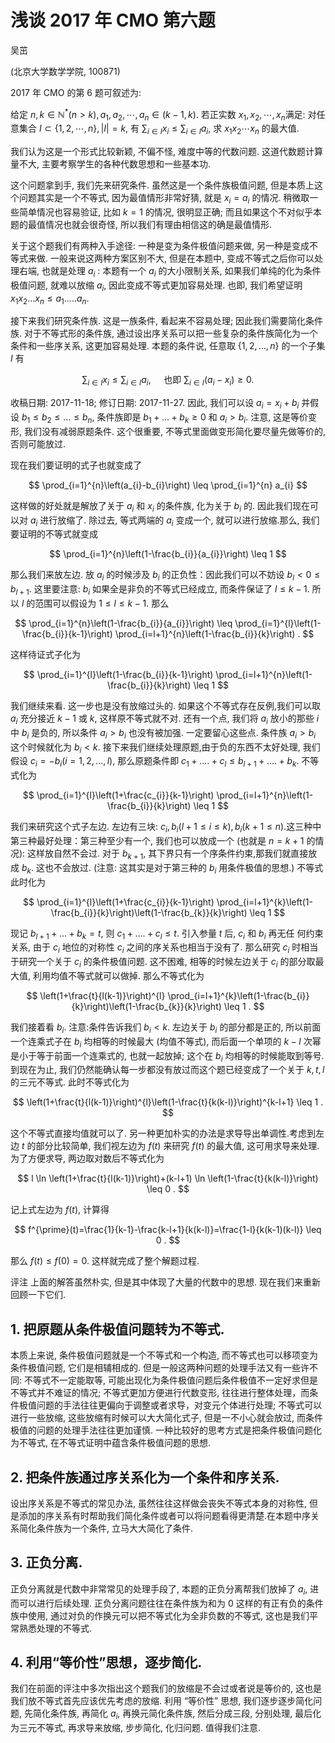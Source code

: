 # 浅谈 2017 年 CMO 第六题 

吴茁

(北京大学数学学院, 100871)

2017 年 CMO 的第 6 题可叙述为:

给定 $n, k \in \mathbb{N}^{*}(n>k), a_{1}, a_{2}, \cdots, a_{n} \in(k-1, k)$. 若正实数 $x_{1}, x_{2}, \cdots, x_{n}$满足: 对任意集合 $I \subset\{1,2, \cdots, n\},|I|=k$, 有 $\sum_{i \in I} x_{i} \leq \sum_{i \in I} a_{i}$, 求 $x_{1} x_{2} \cdots x_{n}$ 的最大值.

我们认为这是一个形式比较新颖, 不偏不怪, 难度中等的代数问题. 这道代数题计算量不大, 主要考察学生的各种代数思想和一些基本功.

这个问题拿到手, 我们先来研究条件. 虽然这是一个条件族极值问题, 但是本质上这个问题其实是一个不等式, 因为最值情形非常好猜, 就是 $x_{i}=a_{i}$ 的情况. 稍微取一些简单情况也容易验证, 比如 $k=1$ 的情况, 很明显正确; 而且如果这个不对似乎本题的最值情况也就会很奇怪, 所以我们有理由相信这的确是最值情形.

关于这个题我们有两种入手途径: 一种是变为条件极值问题来做, 另一种是变成不等式来做. 一般来说这两种方案区别不大, 但是在本题中, 变成不等式之后你可以处理右端, 也就是处理 $a_{i}$ : 本题有一个 $a_{i}$ 的大小限制关系, 如果我们单纯的化为条件极值问题, 就难以放缩 $a_{i}$, 因此变成不等式更加容易处理. 也即, 我们希望证明 $x_{1} x_{2} \ldots x_{n} \leq a_{1} \ldots . . a_{n}$.

接下来我们研究条件族. 这是一族条件, 看起来不容易处理; 因此我们需要简化条件族. 对于不等式形的条件族, 通过设出序关系可以把一些复杂的条件族简化为一个条件和一些序关系, 这更加容易处理. 本题的条件说, 任意取 $\{1,2, \ldots, n\}$ 的一个子集 $I$ 有

$$
\sum_{i \in I} x_{i} \leq \sum_{i \in I} a_{i}, \quad \text { 也即 } \sum_{i \in I}\left(a_{i}-x_{i}\right) \geq 0 \text {. }
$$

收稿日期: 2017-11-18; 修订日期: 2017-11-27.
因此, 我们可以设 $a_{i}=x_{i}+b_{i}$ 并假设 $b_{1} \leq b_{2} \leq \ldots \leq b_{n}$, 条件族即是 $b_{1}+\ldots+b_{k} \geq 0$ 和 $a_{i}>b_{i}$. 注意, 这是等价变形, 我们没有减弱原题条件. 这个很重要, 不等式里面做变形简化要尽量先做等价的, 否则可能放过.

现在我们要证明的式子也就变成了

$$
\prod_{i=1}^{n}\left(a_{i}-b_{i}\right) \leq \prod_{i=1}^{n} a_{i}
$$

这样做的好处就是解放了关于 $a_{i}$ 和 $x_{i}$ 的条件族, 化为关于 $b_{i}$ 的. 因此我们现在可以对 $a_{i}$ 进行放缩了. 除过去, 等式两端的 $a_{i}$ 变成一个, 就可以进行放缩.那么, 我们要证明的不等式就变成

$$
\prod_{i=1}^{n}\left(1-\frac{b_{i}}{a_{i}}\right) \leq 1
$$

那么我们来放左边. 放 $a_{i}$ 的时候涉及 $b_{i}$ 的正负性：因此我们可以不妨设 $b_{l}<0 \leq b_{l+1}$. 这里要注意: $b_{i}$ 如果全是非负的不等式已经成立, 而条件保证了 $l \leq k-1$. 所以 $l$ 的范围可以假设为 $1 \leq l \leq k-1$. 那么

$$
\prod_{i=1}^{n}\left(1-\frac{b_{i}}{a_{i}}\right) \leq \prod_{i=1}^{l}\left(1-\frac{b_{i}}{k-1}\right) \prod_{i=l+1}^{n}\left(1-\frac{b_{i}}{k}\right) .
$$

这样待证式子化为

$$
\prod_{i=1}^{l}\left(1-\frac{b_{i}}{k-1}\right) \prod_{i=l+1}^{n}\left(1-\frac{b_{i}}{k}\right) \leq 1
$$

我们继续来看. 这一步也是没有放缩过头的. 如果这个不等式存在反例,我们可以取 $a_{i}$ 充分接近 $k-1$ 或 $k$, 这样原不等式就不对. 还有一个点, 我们将 $a_{i}$ 放小的那些 $i$ 中 $b_{i}$ 是负的, 所以条件 $a_{i}>b_{i}$ 也没有被加强. 一定要留心这些点. 条件族 $a_{i}>b_{i}$ 这个时候就化为 $b_{i}<k$. 接下来我们继续处理原题,由于负的东西不太好处理, 我们假设 $c_{i}=-b_{i}(i=1,2, \ldots, l)$, 那么原题条件即 $c_{1}+\ldots .+c_{l} \leq b_{l+1}+\ldots .+b_{k}$. 不等式化为

$$
\prod_{i=1}^{l}\left(1+\frac{c_{i}}{k-1}\right) \prod_{i=l+1}^{n}\left(1-\frac{b_{i}}{k}\right) \leq 1
$$

我们来研究这个式子左边. 左边有三块: $c_{i}, b_{i}(l+1 \leq i \leq k), b_{i}(k+1 \leq n)$.这三种中第三种最好处理：第三种至少有一个, 我们也可以放成一个 (也就是 $n=k+1$ 的情况): 这样放自然不会过. 对于 $b_{k+1}$, 其下界只有一个序条件约束,那我们就直接放成 $b_{k}$. 这也不会放过. (注意: 这其实是对于第三种的 $b_{i}$ 用条件极值的思想.) 不等式此时化为

$$
\prod_{i=1}^{l}\left(1+\frac{c_{i}}{k-1}\right) \prod_{i=l+1}^{k}\left(1-\frac{b_{i}}{k}\right)\left(1-\frac{b_{k}}{k}\right) \leq 1
$$

现记 $b_{l+1}+\ldots+b_{k}=t$, 则 $c_{1}+\ldots .+c_{l} \leq t$. 引入参量 $t$ 后, $c_{i}$ 和 $b_{i}$ 再无任
何约束关系, 由于 $c_{i}$ 地位的对称性 $c_{i}$ 之间的序关系也相当于没有了. 那么研究 $c_{i}$ 时相当于研究一个关于 $c_{i}$ 的条件极值问题. 这不困难, 相等的时候左边关于 $c_{i}$ 的部分取最大值, 利用均值不等式就可以做掉. 那么不等式化为

$$
\left(1+\frac{t}{l(k-1)}\right)^{l} \prod_{i=l+1}^{k}\left(1-\frac{b_{i}}{k}\right)\left(1-\frac{b_{k}}{k}\right) \leq 1 .
$$

我们接着看 $b_{i}$. 注意:条件告诉我们 $b_{i}<k$. 左边关于 $b_{i}$ 的部分都是正的, 所以前面一个连乘式子在 $b_{i}$ 均相等的时候最大 (均值不等式), 而后面一个单项的 $k-l$ 次幂是小于等于前面一个连乘式的, 也就一起放掉; 这个在 $b_{i}$ 均相等的时候能取到等号. 到现在为止, 我们仍然能确认每一步都没有放过而这个题已经变成了一个关于 $k, t, l$ 的三元不等式. 此时不等式化为

$$
\left(1+\frac{t}{l(k-1)}\right)^{l}\left(1-\frac{t}{k(k-l)}\right)^{k-l+1} \leq 1 .
$$

这个不等式直接均值就可以了. 另一种更加朴实的办法是求导导出单调性.考虑到左边 $t$ 的部分比较简单, 我们视左边为 $f(t)$ 来研究 $f(t)$ 的最大值, 这可用求导来处理. 为了方便求导, 两边取对数后不等式化为

$$
l \ln \left(1+\frac{t}{l(k-1)}\right)+(k-l+1) \ln \left(1-\frac{t}{k(k-l)}\right) \leq 0 .
$$

记上式左边为 $f(t)$, 计算得

$$
f^{\prime}(t)=\frac{1}{k-1}-\frac{k-l+1}{k(k-l)}=\frac{1-l}{k(k-1)(k-l)} \leq 0 .
$$

那么 $f(t) \leq f(0)=0$. 这样就完成了整个解题过程.

评注 上面的解答虽然朴实, 但是其中体现了大量的代数中的思想. 现在我们来重新回顾一下它们.

## 1. 把原题从条件极值问题转为不等式.

本质上来说, 条件极值问题就是一个不等式和一个构造, 而不等式也可以移项变为条件极值问题, 它们是相辅相成的. 但是一般这两种问题的处理手法又有一些许不同: 不等式不一定能取等, 可能出现化为条件极值问题后条件极值不一定好求但是不等式并不难证的情况; 不等式更加方便进行代数变形, 往往进行整体处理，而条件极值问题的手法往往更偏向于调整或者求导，对变元个体进行处理; 不等式可以进行一些放缩, 这些放缩有时候可以大大简化式子, 但是一不小心就会放过, 而条件极值的问题的处理手法往往更加谨慎. 一种比较好的思考方式是把条件极值问题化为不等式, 在不等式证明中蕴含条件极值问题的思想.

## 2. 把条件族通过序关系化为一个条件和序关系.

设出序关系是不等式的常见办法, 虽然往往这样做会丧失不等式本身的对称性, 但是添加的序关系有时帮助我们简化条件或者可以将问题看得更清楚.在本题中序关系简化条件族为一个条件, 立马大大简化了条件.

## 3. 正负分离.

正负分离就是代数中非常常见的处理手段了, 本题的正负分离帮我们放掉了 $a_{i}$, 进而可以进行后续处理. 正负分离问题往往在条件族为和为 0 这样的有正有负的条件族中使用, 通过对负的作换元可以把不等式化为全非负数的不等式, 这也是我们平常熟悉处理的不等式.

## 4. 利用“等价性”思想，逐步简化.

我们在前面的评注中多次指出这个题我们的放缩是不会过或者说是等价的, 这也是我们放不等式首先应该优先考虑的放缩. 利用 “等价性” 思想, 我们逐步逐步简化问题, 先简化条件族, 再简化 $a_{i}$, 再换元简化条件族, 然后分成三段, 分别处理, 最后化为三元不等式, 再求导来放缩, 步步简化, 化归问题. 值得我们注意.

